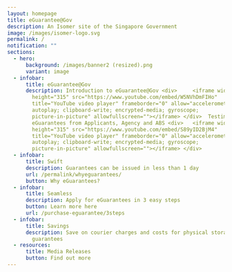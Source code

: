 ```yaml
---
layout: homepage
title: eGuarantee@Gov
description: An Isomer site of the Singapore Government
image: /images/isomer-logo.svg
permalink: /
notification: ""
sections:
  - hero:
      background: /images/banner2 (resized).png
      variant: image
  - infobar:
      title: eGuarantee@Gov
      description: Introduction to eGuarantee@Gov <div>     <iframe width="560"
        height="315" src="https://www.youtube.com/embed/W5NVhDmFIHo"
        title="YouTube video player" frameborder="0" allow="accelerometer;
        autoplay; clipboard-write; encrypted-media; gyroscope;
        picture-in-picture" allowfullscreen=""></iframe> </div>  Testimonials of
        eGuarantees from Applicants, Agency and ABS <div>   <iframe width="560"
        height="315" src="https://www.youtube.com/embed/S89yID2BjM4"
        title="YouTube video player" frameborder="0" allow="accelerometer;
        autoplay; clipboard-write; encrypted-media; gyroscope;
        picture-in-picture" allowfullscreen=""></iframe> </div>
  - infobar:
      title: Swift
      description: Guarantees can be issued in less than 1 day
      url: /permalink/whyeguarantees/
      button: Why eGuarantees?
  - infobar:
      title: Seamless
      description: Apply for eGuarantees in 3 easy steps
      button: Learn more here
      url: /purchase-eguarantee/3steps
  - infobar:
      title: Savings
      description: Save on courier charges and costs for physical storage of paper
        guarantees
  - resources:
      title: Media Releases
      button: Find out more
---
```

